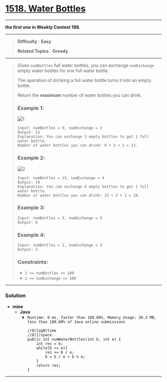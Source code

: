 # [1518. Water Bottles](https://leetcode.com/problems/water-bottles/)

---

**the first one in Weekly Contest 198.**

---

> **Difficulty** : **Easy**
> 
> **Related Topics** : **Greedy**

---

> Given `numBottles` full water bottles, you can exchange `numExchange` empty water bottles for one full water bottle.
> 
> The operation of drinking a full water bottle turns it into an empty bottle.
> 
> Return the **maximum** number of water bottles you can drink.
> 
> 
> 
> ### Example 1:
> ![1](https://assets.leetcode.com/uploads/2020/07/01/sample_1_1875.png)
> 
> ```
> Input: numBottles = 9, numExchange = 3
> Output: 13
> Explanation: You can exchange 3 empty bottles to get 1 full water bottle.
> Number of water bottles you can drink: 9 + 3 + 1 = 13.
> ```
> 
> ### Example 2:
> ![2](https://assets.leetcode.com/uploads/2020/07/01/sample_2_1875.png)
> 
> ```
> Input: numBottles = 15, numExchange = 4
> Output: 19
> Explanation: You can exchange 4 empty bottles to get 1 full water bottle.
> Number of water bottles you can drink: 15 + 3 + 1 = 19.
> ```
> 
> ### Example 3:
> ```
> Input: numBottles = 5, numExchange = 5
> Output: 6
> ```
> 
> ### Example 4:
> ```
> Input: numBottles = 2, numExchange = 3
> Output: 2
> ```
> 
> ### Constraints:
> * `1 <= numBottles <= 100`
> * `2 <= numExchange <= 100`

---

### Solution
* **mine**
  * **Java**
    * `Runtime: 0 ms, faster than 100.00%, Memory Usage: 36.3 MB, less than 100.00% of Java online submissions`
      ```
      //O(logN)time
      //O(1)space
      public int numWaterBottles(int b, int e) {
          int res = b;
          while(b >= e){
              res += b / e;
              b = b / e + b % e;
          }
          return res;
      }
      ```


---
